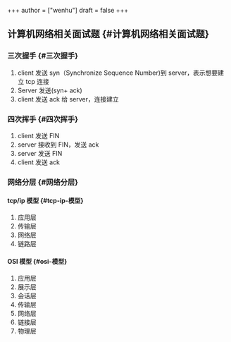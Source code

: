 +++
author = ["wenhu"]
draft = false
+++

## 计算机网络相关面试题 {#计算机网络相关面试题}


### 三次握手 {#三次握手}

1.  client 发送 syn（Synchronize Sequence Number)到 server，表示想要建立 tcp 连接
2.  Server 发送(syn+ ack)
3.  client 发送 ack 给 server，连接建立


### 四次挥手 {#四次挥手}

1.  client 发送 FIN
2.  server 接收到 FIN，发送 ack
3.  server 发送 FIN
4.  client 发送 ack


### 网络分层 {#网络分层}


#### tcp/ip 模型 {#tcp-ip-模型}

1.  应用层
2.  传输层
3.  网络层
4.  链路层


#### OSI 模型 {#osi-模型}

1.  应用层
2.  展示层
3.  会话层
4.  传输层
5.  网络层
6.  链接层
7.  物理层
